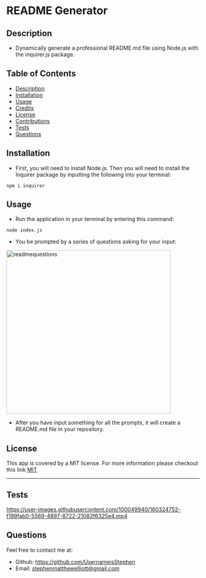 # README Generator



## Description

* Dynamically generate a professional README.md file using Node.js with the inquirer.js package.

## Table of Contents
* [Description](#description)
* [Installation](#installation)
* [Usage](#usage)
* [Credits](#credits)
* [License](#license)
* [Contributions](#Contributions)
* [Tests](#tests)
* [Questions](#questions)

## Installation

* First, you will need to install Node.js. Then you will need to install the Inquirer package by inputting the following into your terminal: 
```
npm i inquirer
```
## Usage

* Run the application in your terminal by entering this command: 
```
node index.js
```
* You be prompted by a series of questions asking for your input:

<img width="428" alt="readmequestions" src="https://user-images.githubusercontent.com/100049940/160320077-c4b698df-47a8-4439-9936-07ea352cc858.png">

* After you have input something for all the prompts, it will create a README.md file in your repository.


## License

This app is covered by a MIT license. For more information please checkout this link [MIT](https://opensource.org/licenses/MIT)

---


## Tests



https://user-images.githubusercontent.com/100049940/160324752-f199fab0-5569-4897-8722-21082f6325e4.mp4




## Questions
Feel free to contact me at:
- Github: https://github.com/UsernameisStephen
- Email: stephenmatthewelliott@gmail.com

